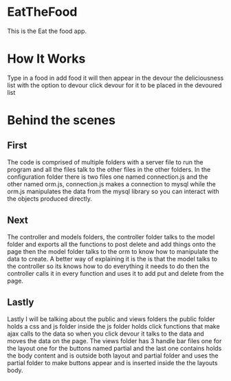 # EatTheFood
This is the Eat the food app.
# How It Works
Type in a food in add food it will then appear in the devour the deliciousness list with the option to devour click devour
for it to be placed in the devoured list
# Behind the scenes 
## First
The code is comprised of multiple folders with a server file to run the program and all the files talk to the other files in the other folders. In the configuration folder there is two files one named connection.js and the other named orm.js, 
connection.js makes a connection to mysql while the orm.js manipulates the data from the mysql library so you can interact with the objects produced directly.
## Next
The controller and models folders, the controller folder talks to the model folder and exports all the functions to post delete and add things onto the page then the model folder talks to the orm to know how to manipulate the data to create. A better way of explaining it is the is that the model talks to the controller so its knows how to do everything it needs to do then the controller calls it in every function and uses it to add put and delete from the page.
## Lastly
Lastly I will be talking about the public and views folders the public folder holds a css and js folder inside the js folder holds click functions that make ajax calls to the data so when you click devour it talks to the data and moves the data on the page. The views folder has 3 handle bar files one for the layout one for the buttons named partial and the last one contains holds the body content and is outside both layout and partial folder and uses the partial folder to make buttons appear and is inserted inside the the layouts body.
